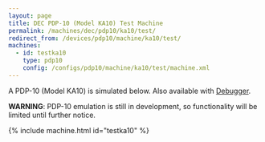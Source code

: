 ```yaml
---
layout: page
title: DEC PDP-10 (Model KA10) Test Machine
permalink: /machines/dec/pdp10/ka10/test/
redirect_from: /devices/pdp10/machine/ka10/test/
machines:
  - id: testka10
    type: pdp10
    config: /configs/pdp10/machine/ka10/test/machine.xml
---
```


A PDP-10 (Model KA10) is simulated below.  Also available with [Debugger](debugger/).

**WARNING**: PDP-10 emulation is still in development, so functionality will be limited until further notice.

{% include machine.html id="testka10" %}
